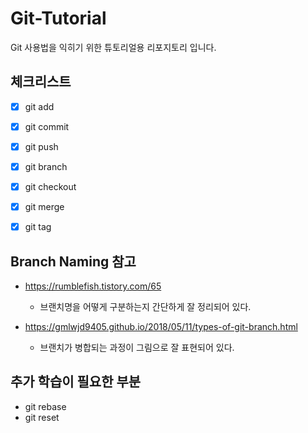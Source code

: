 # Git-Tutorial

Git 사용법을 익히기 위한 튜토리얼용 리포지토리 입니다.

## 체크리스트

- [x] git add
- [x] git commit
- [x] git push
- [x] git branch
- [x] git checkout
- [x] git merge
- [x] git tag



## Branch Naming 참고

- https://rumblefish.tistory.com/65
  - 브랜치명을 어떻게 구분하는지 간단하게 잘 정리되어 있다.

- https://gmlwjd9405.github.io/2018/05/11/types-of-git-branch.html
  -  브랜치가 병합되는 과정이 그림으로 잘 표현되어 있다. 



## 추가 학습이 필요한 부분

- git rebase
- git reset